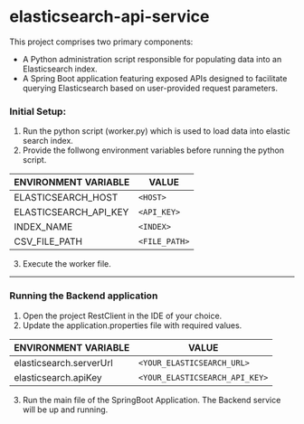 # elasticsearch-api-service

This project comprises two primary components:

- A Python administration script responsible for populating data into an Elasticsearch index.
- A Spring Boot application featuring exposed APIs designed to facilitate querying Elasticsearch based on user-provided request parameters.

### Initial Setup:
1. Run the python script (worker.py) which is used to load data into elastic search index.
2. Provide the follwong environment variables before running the python script.
   
  | ENVIRONMENT VARIABLE| VALUE            |
  | ------------------- | ---------------- |
  | ELASTICSEARCH_HOST  | `<HOST>`         |
  | ELASTICSEARCH_API_KEY | `<API_KEY>`     |
  | INDEX_NAME          | `<INDEX>`        |
  | CSV_FILE_PATH       | `<FILE_PATH>`    |

3. Execute the worker file.

---

### Running the Backend application
1. Open the project RestClient in the IDE of your choice.
2. Update the application.properties file with required values.
   
| ENVIRONMENT VARIABLE      | VALUE                         |
| ------------------------- | ----------------------------- |
| elasticsearch.serverUrl   | `<YOUR_ELASTICSEARCH_URL>`    |
| elasticsearch.apiKey      | `<YOUR_ELASTICSEARCH_API_KEY>` |

3. Run the main file of the SpringBoot Application. The Backend service will be up and running.
